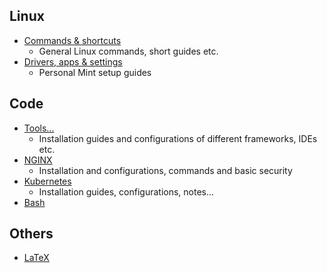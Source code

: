 ## Linux
 - [Commands & shortcuts](linux/LINUX.md)
   - General Linux commands, short guides etc.
 - [Drivers, apps & settings](linux/INSTALL.md)
   - Personal Mint setup guides

## Code
- [Tools...](code/TOOLS.md)
  - Installation guides and configurations of different frameworks, IDEs etc.
- [NGINX](code/NGINX.md)
  - Installation and configurations, commands and basic security
- [Kubernetes](code/KUBERNETES.md)
  - Installation guides, configurations, notes...
- [Bash](code/BASH.md)


## Others
 - [LaTeX](others/LATEX.md)